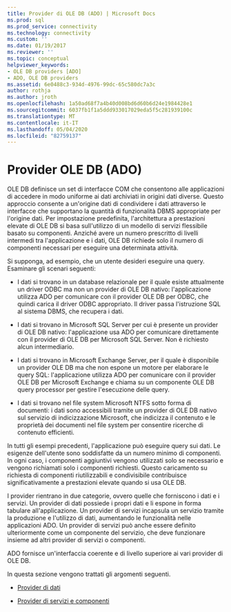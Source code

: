 ```yaml
---
title: Provider di OLE DB (ADO) | Microsoft Docs
ms.prod: sql
ms.prod_service: connectivity
ms.technology: connectivity
ms.custom: ''
ms.date: 01/19/2017
ms.reviewer: ''
ms.topic: conceptual
helpviewer_keywords:
- OLE DB providers [ADO]
- ADO, OLE DB providers
ms.assetid: 6e0488c3-934d-4976-99dc-65c580dc7a3c
author: rothja
ms.author: jroth
ms.openlocfilehash: 1a50ad68f7a4b40d008bd6d60b6d24e1984428e1
ms.sourcegitcommit: 6037fb1f1a5ddd933017029eda5f5c281939100c
ms.translationtype: MT
ms.contentlocale: it-IT
ms.lasthandoff: 05/04/2020
ms.locfileid: "82759137"
---
```

# <a name="ole-db-providers-ado"></a>Provider OLE DB (ADO)
OLE DB definisce un set di interfacce COM che consentono alle applicazioni di accedere in modo uniforme ai dati archiviati in origini dati diverse. Questo approccio consente a un'origine dati di condividere i dati attraverso le interfacce che supportano la quantità di funzionalità DBMS appropriate per l'origine dati. Per impostazione predefinita, l'architettura a prestazioni elevate di OLE DB si basa sull'utilizzo di un modello di servizi flessibile basato su componenti. Anziché avere un numero prescritto di livelli intermedi tra l'applicazione e i dati, OLE DB richiede solo il numero di componenti necessari per eseguire una determinata attività.  
  
 Si supponga, ad esempio, che un utente desideri eseguire una query. Esaminare gli scenari seguenti:  
  
-   I dati si trovano in un database relazionale per il quale esiste attualmente un driver ODBC ma non un provider di OLE DB nativo: l'applicazione utilizza ADO per comunicare con il provider OLE DB per ODBC, che quindi carica il driver ODBC appropriato. Il driver passa l'istruzione SQL al sistema DBMS, che recupera i dati.  
  
-   I dati si trovano in Microsoft SQL Server per cui è presente un provider di OLE DB nativo: l'applicazione usa ADO per comunicare direttamente con il provider di OLE DB per Microsoft SQL Server. Non è richiesto alcun intermediario.  
  
-   I dati si trovano in Microsoft Exchange Server, per il quale è disponibile un provider OLE DB ma che non espone un motore per elaborare le query SQL: l'applicazione utilizza ADO per comunicare con il provider OLE DB per Microsoft Exchange e chiama su un componente OLE DB query processor per gestire l'esecuzione delle query.  
  
-   I dati si trovano nel file system Microsoft NTFS sotto forma di documenti: i dati sono accessibili tramite un provider di OLE DB nativo sul servizio di indicizzazione Microsoft, che indicizza il contenuto e le proprietà dei documenti nel file system per consentire ricerche di contenuto efficienti.  
  
 In tutti gli esempi precedenti, l'applicazione può eseguire query sui dati. Le esigenze dell'utente sono soddisfatte da un numero minimo di componenti. In ogni caso, i componenti aggiuntivi vengono utilizzati solo se necessario e vengono richiamati solo i componenti richiesti. Questo caricamento su richiesta di componenti riutilizzabili e condivisibile contribuisce significativamente a prestazioni elevate quando si usa OLE DB.  
  
 I provider rientrano in due categorie, ovvero quelle che forniscono i dati e i servizi. Un provider di dati possiede i propri dati e li espone in forma tabulare all'applicazione. Un provider di servizi incapsula un servizio tramite la produzione e l'utilizzo di dati, aumentando le funzionalità nelle applicazioni ADO. Un provider di servizi può anche essere definito ulteriormente come un componente del servizio, che deve funzionare insieme ad altri provider di servizi o componenti.  
  
 ADO fornisce un'interfaccia coerente e di livello superiore ai vari provider di OLE DB.  
  
 In questa sezione vengono trattati gli argomenti seguenti.  
  
-   [Provider di dati](../../../ado/guide/data/data-providers.md)  
  
-   [Provider di servizi e componenti](../../../ado/guide/data/service-providers-and-components.md)
